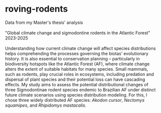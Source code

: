 # roving-rodents
 Data from my Master's thesis' analysis <br />
 <br />
 "Global climate change and sigmodontine rodents in the Atlantic Forest" <br />
 2023-2025 <br />
 <br />
 Understanding how current climate change will affect species distributions helps comprehending the processes governing the biotas’ evolutionary history. It is also essential to conservation planning – particularly in biodiversity hotspots like the Atlantic Forest (AF), where climate change alters the extent of suitable habitats for many species. Small mammals, such as rodents, play crucial roles in ecosystems, including predation and dispersal of plant species and their potential loss can have cascading effects. My study aims to assess the potential distributional changes of three Sigmodontinae rodent species endemic to Brazilian AF under distinct future climate scenarios using species distribution modeling. For this, I chose three widely distributed AF species: _Akodon cursor_, _Nectomys squamipes_, and _Rhipidomys mastacalis_.
